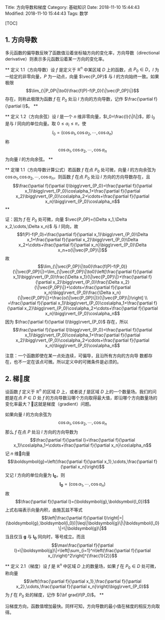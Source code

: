 Title: 方向导数和梯度
Category: 基础知识
Date: 2018-11-10 15:44:43
Modified: 2018-11-10 15:44:43
Tags: 数学

[TOC]

## 1. 方向导数

多元函数的偏导数反映了函数值沿着坐标轴方向的变化率，方向导数（directional derivative）则表示多元函数沿着某一方向的变化率。

**
定义 1.1（方向导数）设 $f$ 是定义于 $\mathbb{R}^n$ 中某区域 $D$ 上的函数，点 $P_0\in D$，$l$ 为一给定的非零向量，$P$ 为一动点，向量 $\vec{P_0P}$ 与 $l$ 的方向始终一致。如果极限
$$\lim_{\|P_0P\|\to0}\frac{f(P)-f(P_0}{\|\vec{P_0P}\|}$$
存在，则称此极限为函数 $f$ 在 $P_0$ 处沿 $l$ 方向的方向导数，记作 $\frac{\partial f}{\partial l}$。
**

**
定义 1.2（方向余弦）设 $l$ 是一个 $n$ 维非零向量，$l_0=\frac{l}{\|l\|}$，即 $l_0$ 是与 $l$ 同向的单位向量。取 $0\leq\alpha_i\leq\pi$，使
$$l_0=(\cos\alpha_1,\cos\alpha_2,\cdots,\cos\alpha_n)$$
称
$$\cos\alpha_1,\cos\alpha_2,\cdots,\cos\alpha_n$$
为向量 $l$ 的方向余弦。
**

**
定理 1.1（方向导数计算公式）若函数 $f$ 在点 $P_0$ 处可微，向量 $l$ 的方向余弦为 $\cos\alpha_1,\cos\alpha_2,\cdots,\cos\alpha_n$，则函数 $f$ 在点 $P_0$ 处沿 $l$ 方向的方向导数存在，且
$$\frac{\partial f}{\partial l}\bigg\rvert_{P_0}=\frac{\partial f}{\partial x_1}\bigg\rvert_{P_0}\cos\alpha_1+\frac{\partial f}{\partial x_2}\bigg\rvert_{P_0}\cos\alpha_2+\cdots+\frac{\partial f}{\partial x_n}\bigg\rvert_{P_0}\cos\alpha_n$$
**

证：因为 $f$ 在 $P_0$ 处可微，向量 $\vec{P_0P}=(\Delta x_1,\Delta x_2,\cdots,\Delta x_n)$ 与 $l$ 同向，故
$$f(P)-f(P_0)=\frac{\partial f}{\partial x_1}\bigg\rvert_{P_0}\Delta x_1+\frac{\partial f}{\partial x_2}\bigg\rvert_{P_0}\Delta x_2+\cdots+\frac{\partial f}{\partial x_n}\bigg\rvert_{P_0}\Delta x_n+o(\|\vec{P_0P}\|)$$
故
$$\lim_{\|\vec{P_0P}\|\to0}\frac{f(P)-f(P_0)}{\|\vec{P_0P}\|}=\lim_{\|\vec{P_0P}\|\to0}\left[\frac{\partial f}{\partial x_1}\bigg\rvert_{P_0}\frac{\Delta x_1}{\|\vec{P_0P}\|}+\frac{\partial f}{\partial x_2}\bigg\rvert_{P_0}\frac{\Delta x_2}{\|\vec{P_0P}\|}+\cdots+\frac{\partial f}{\partial x_n}\bigg\rvert_{P_0}\frac{\Delta x_n}{\|\vec{P_0P}\|}+\frac{o(\|\vec{P_0P}\|)}{\|\vec{P_0P}\|}\right] \\
=\frac{\partial f}{\partial x_1}\bigg\rvert_{P_0}\cos\alpha_1+\frac{\partial f}{\partial x_2}\bigg\rvert_{P_0}\cos\alpha_2+\cdots+\frac{\partial f}{\partial x_n}\bigg\rvert_{P_0}\cos\alpha_n$$
因为 $\frac{\partial f}{\partial l}\bigg\rvert_{P_0}$ 存在，所以
$$\frac{\partial f}{\partial l}\bigg\rvert_{P_0}=\frac{\partial f}{\partial x_1}\bigg\rvert_{P_0}\cos\alpha_1+\frac{\partial f}{\partial x_2}\bigg\rvert_{P_0}\cos\alpha_2+\cdots+\frac{\partial f}{\partial x_n}\bigg\rvert_{P_0}\cos\alpha_n$$

注意：一个函数即使在某一点处连续，可偏导，且沿所有方向的方向导
数都存在，也不一定在该点可微。所以定义中的可微条件是必须的。

## 2. 梯度

设函数 $f$ 定义于 $\mathbb{R}^n$ 的区域 $D$ 上，或者说 $f$ 是区域 $D$ 上的一个数量场。我们的问题是在点 $P\in D$ 处 $f$ 的方向导数沿哪个方向取得最大值，即沿哪个方向数量场的变化率最大？这就是梯度（gradient）问题。

如果向量 $l$ 的方向余弦为
$$\cos\alpha_1,\cos\alpha_2,\cdots,\cos\alpha_n$$
那么 $f$ 在点 $P$ 处沿 $l$ 方向的方向导数为
$$\frac{\partial f}{\partial l}=\frac{\partial f}{\partial x_1}\cos\alpha_1+\cdots+\frac{\partial f}{\partial x_n}\cos\alpha_n$$
记 $n$ 维向量
$$\boldsymbol{g}=\left(\frac{\partial f}{\partial x_1},\cdots,\frac{\partial f}{\partial x_n}\right)$$
又记 $l$ 方向的单位向量为 $\boldsymbol{l_0}$，则
$$\boldsymbol{l_0}=\left(\cos\alpha_1,\cdots,\cos\alpha_n\right)$$
故
$$\frac{\partial f}{\partial l}=(\boldsymbol{g},\boldsymbol{l_0})$$
上式右端表示向量内积，由施瓦兹不等式
$$\left|\frac{\partial f}{\partial l}\right|=|(\boldsymbol{g},\boldsymbol{l_0})|\leq\|\boldsymbol{g}\|\|\boldsymbol{l_0}\|=\|\boldsymbol{g}\|$$
当且仅当 $\boldsymbol{g}$ 与 $\boldsymbol{l_0}$ 同向时，等号成立。而且
$$\max\frac{\partial f}{\partial l}=\|\boldsymbol{g}\|=\left[\sum_{i=1}^n\left(\frac{\partial f}{\partial x_i}\right)^2\right]^{\frac{1}{2}}$$

**
定义 2.1（梯度）设 $f$ 是 $\mathbb{R}^n$ 中区域 $D$ 上的数量场，如果 $f$ 在 $P_0\in D$ 处可微，称向量
$$\left(\frac{\partial f}{\partial x_1},\frac{\partial f}{\partial x_2},\cdots,\frac{\partial f}{\partial x_n}\right)\bigg\rvert_{P_0}$$
为 $f$ 在 $P_0$ 处的梯度，记作 ${\bf grad}f(P_0)$。
**

沿梯度方向，函数值增加最快。同样可知，方向导数的最小值在梯度的相反方向取得。
